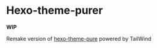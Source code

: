 # Hexo-theme-purer

**WIP**

Remake version of [hexo-theme-pure](https://github.com/cofess/hexo-theme-pure) powered by TailWind
